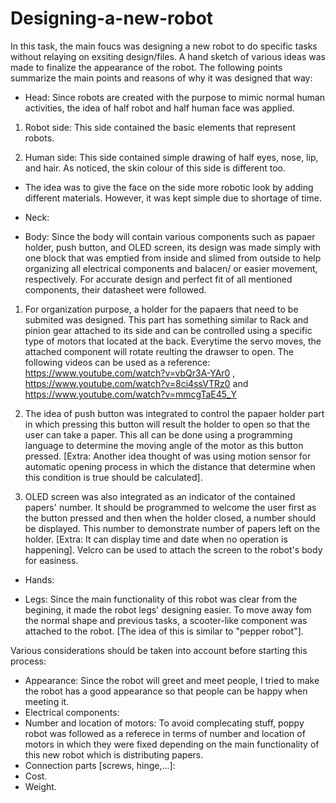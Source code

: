 # Designing-a-new-robot

In this task, the main foucs was designing a new robot to do specific tasks without relaying on exsiting design/files. A hand sketch of various ideas was made to finalize the appearance of the robot. The following points summarize the main points and reasons of why it was designed that way:

* Head: Since robots are created with the purpose to mimic normal human activities, the idea of half robot and half human face was applied. 

1. Robot side: This side contained the basic elements that represent robots. 

2. Human side: This side contained simple drawing of half eyes, nose, lip, and hair. As noticed, the skin colour of this side is different too. 

- The idea was to give the face on the side more robotic look by adding different materials. However, it was kept simple due to shortage of time.  

* Neck: 

* Body: Since the body will contain various components such as papaer holder, push button, and OLED screen, its design was made simply with one block that was emptied from inside and slimed from outside to help organizing all electrical components and balacen/ or easier movement, respectively. For accurate design and perfect fit of all mentioned components, their datasheet were followed.

1. For organization purpose, a holder for the papaers that need to be submited was designed. This part has something similar to Rack and pinion gear attached to its side and can be controlled using a specific type of motors that located at the back. Everytime the servo moves, the attached component will rotate reulting the drawser to open. The following videos can be used as a reference: https://www.youtube.com/watch?v=vbQr3A-YAr0 , https://www.youtube.com/watch?v=8ci4ssVTRz0 and https://www.youtube.com/watch?v=mmcgTaE45_Y

2. The idea of push button was integrated to control the papaer holder part in which pressing this button will result the holder to open so that the user can take a paper. This all can be done using a programming language to determine the moving angle of the motor as this button pressed. 
[Extra: Another idea thought of was using motion sensor for automatic opening process in which the distance that determine when this condition is true should be calculated]. 

3. OLED screen was also integrated as an indicator of the contained papers' number. It should be programmed to welcome the user first as the button pressed and then when the holder closed, a number should be displayed. This number to demonstrate number of papers left on the holder. [Extra: It can display time and date when no operation is happening]. Velcro can be used to attach the screen to the robot's body for easiness. 

* Hands: 

* Legs: Since the main functionality of this robot was clear from the begining, it made the robot legs' designing easier. To move away fom the normal shape and previous tasks, a scooter-like component was attached to the robot. [The idea of this is similar to "pepper robot"]. 



Various considerations should be taken into account before starting this process: 
* Appearance: Since the robot will greet and meet people, I tried to make the robot has a good appearance so that people can be happy when meeting it.
* Electrical components: 
* Number and location of motors: To avoid complecating stuff, poppy robot was followed as a referece in terms of number and location of motors in which they were fixed depending on the main functionality of this new robot which is distributing papers. 
* Connection parts [screws, hinge,...]:  
* Cost.
* Weight.
